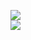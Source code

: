 [![](https://img.shields.io/badge/Made%20With-Github%20Spray-lightgrey.svg?style=for-the-badge&logo=github)](https://github.com/Annihil/github-spray#16283)  
[![](https://i.imgur.com/2DrTn0Z.gif)](https://github.com/Annihil/github-spray)